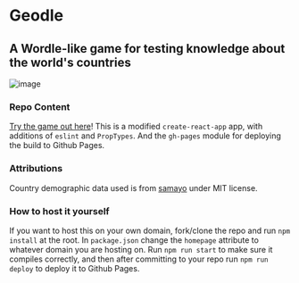 # Geodle
## A Wordle-like game for testing knowledge about the world's countries

![image](https://user-images.githubusercontent.com/105213357/174512109-1ade041b-5bc7-466d-ba37-13c4787e7fd6.png)

### Repo Content

[Try the game out here](https://geodle.me)! This is a modified `create-react-app` app, with additions of `eslint` and `PropTypes`. And the `gh-pages` module for deploying the build to Github Pages.

### Attributions

Country demographic data used is from [samayo](https://github.com/samayo/country-json) under MIT license.

### How to host it yourself

If you want to host this on your own domain, fork/clone the repo and run `npm install` at the root. In `package.json` change the `homepage` attribute to whatever domain you are hosting on. Run `npm run start` to make sure it compiles correctly, and then after committing to your repo run `npm run deploy` to deploy it to Github Pages.
